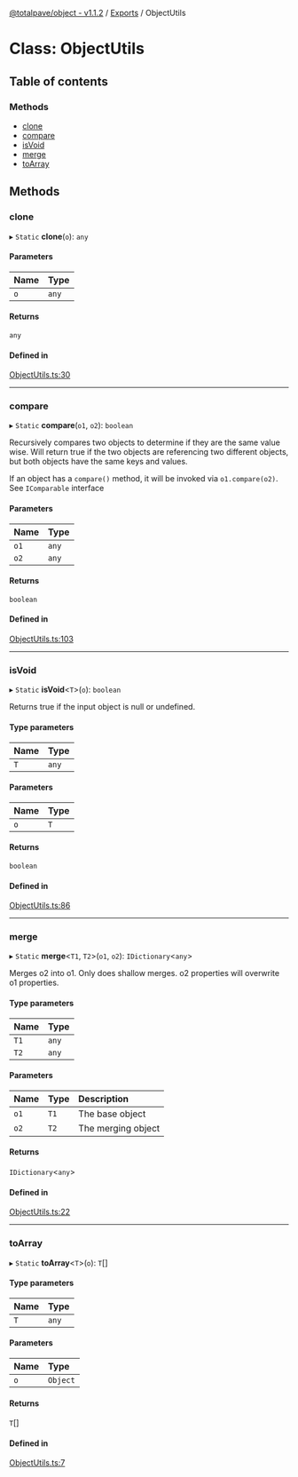 [@totalpave/object - v1.1.2](../README.md) / [Exports](../modules.md) / ObjectUtils

# Class: ObjectUtils

## Table of contents

### Methods

- [clone](ObjectUtils.md#clone)
- [compare](ObjectUtils.md#compare)
- [isVoid](ObjectUtils.md#isvoid)
- [merge](ObjectUtils.md#merge)
- [toArray](ObjectUtils.md#toarray)

## Methods

### clone

▸ `Static` **clone**(`o`): `any`

#### Parameters

| Name | Type |
| :------ | :------ |
| `o` | `any` |

#### Returns

`any`

#### Defined in

[ObjectUtils.ts:30](https://github.com/totalpave/object/blob/0ba4518/src/ObjectUtils.ts#L30)

___

### compare

▸ `Static` **compare**(`o1`, `o2`): `boolean`

Recursively compares two objects to determine if they are the same
value wise. Will return true if the two objects
are referencing two different objects, but both
objects have the same keys and values.

If an object has a `compare()` method, it will be invoked via
`o1.compare(o2)`. See `IComparable` interface

#### Parameters

| Name | Type |
| :------ | :------ |
| `o1` | `any` |
| `o2` | `any` |

#### Returns

`boolean`

#### Defined in

[ObjectUtils.ts:103](https://github.com/totalpave/object/blob/0ba4518/src/ObjectUtils.ts#L103)

___

### isVoid

▸ `Static` **isVoid**<`T`\>(`o`): `boolean`

Returns true if the input object is null or undefined.

#### Type parameters

| Name | Type |
| :------ | :------ |
| `T` | `any` |

#### Parameters

| Name | Type |
| :------ | :------ |
| `o` | `T` |

#### Returns

`boolean`

#### Defined in

[ObjectUtils.ts:86](https://github.com/totalpave/object/blob/0ba4518/src/ObjectUtils.ts#L86)

___

### merge

▸ `Static` **merge**<`T1`, `T2`\>(`o1`, `o2`): `IDictionary`<`any`\>

Merges o2 into o1. Only does shallow merges.
o2 properties will overwrite o1 properties.

#### Type parameters

| Name | Type |
| :------ | :------ |
| `T1` | `any` |
| `T2` | `any` |

#### Parameters

| Name | Type | Description |
| :------ | :------ | :------ |
| `o1` | `T1` | The base object |
| `o2` | `T2` | The merging object |

#### Returns

`IDictionary`<`any`\>

#### Defined in

[ObjectUtils.ts:22](https://github.com/totalpave/object/blob/0ba4518/src/ObjectUtils.ts#L22)

___

### toArray

▸ `Static` **toArray**<`T`\>(`o`): `T`[]

#### Type parameters

| Name | Type |
| :------ | :------ |
| `T` | `any` |

#### Parameters

| Name | Type |
| :------ | :------ |
| `o` | `Object` |

#### Returns

`T`[]

#### Defined in

[ObjectUtils.ts:7](https://github.com/totalpave/object/blob/0ba4518/src/ObjectUtils.ts#L7)
